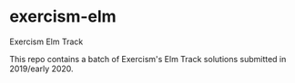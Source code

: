 # exercism-elm
Exercism Elm Track

This repo contains a batch of Exercism's Elm Track solutions submitted in 2019/early 2020.
